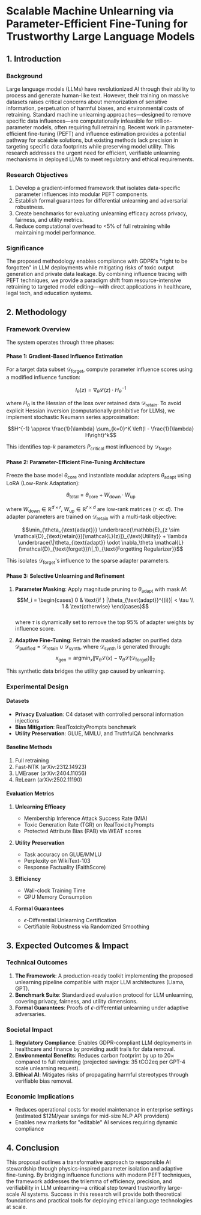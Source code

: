 # Scalable Machine Unlearning via Parameter-Efficient Fine-Tuning for Trustworthy Large Language Models  

## 1. Introduction  

### Background  
Large language models (LLMs) have revolutionized AI through their ability to process and generate human-like text. However, their training on massive datasets raises critical concerns about memorization of sensitive information, perpetuation of harmful biases, and environmental costs of retraining. Standard machine unlearning approaches—designed to remove specific data influences—are computationally infeasible for trillion-parameter models, often requiring full retraining. Recent work in parameter-efficient fine-tuning (PEFT) and influence estimation provides a potential pathway for scalable solutions, but existing methods lack precision in targeting specific data footprints while preserving model utility. This research addresses the urgent need for efficient, verifiable unlearning mechanisms in deployed LLMs to meet regulatory and ethical requirements.  

### Research Objectives  
1. Develop a gradient-informed framework that isolates data-specific parameter influences into modular PEFT components.  
2. Establish formal guarantees for differential unlearning and adversarial robustness.  
3. Create benchmarks for evaluating unlearning efficacy across privacy, fairness, and utility metrics.  
4. Reduce computational overhead to <5% of full retraining while maintaining model performance.  

### Significance  
The proposed methodology enables compliance with GDPR's "right to be forgotten" in LLM deployments while mitigating risks of toxic output generation and private data leakage. By combining influence tracing with PEFT techniques, we provide a paradigm shift from resource-intensive retraining to targeted model editing—with direct applications in healthcare, legal tech, and education systems.  

## 2. Methodology  

### Framework Overview  
The system operates through three phases:  

#### Phase 1: Gradient-Based Influence Estimation  
For a target data subset $\mathcal{D}_{\text{forget}}$, compute parameter influence scores using a modified influence function:  

$$I_\theta(z) = \nabla_\theta \mathcal{L}(z) \cdot H_{\theta}^{-1}$$  

where $H_{\theta}$ is the Hessian of the loss over retained data $\mathcal{D}_{\text{retain}}$. To avoid explicit Hessian inversion (computationally prohibitive for LLMs), we implement stochastic Neumann series approximation:  

$$H^{-1} \approx \frac{1}{\lambda} \sum_{k=0}^K \left(I - \frac{1}{\lambda} H\right)^k$$  

This identifies top-$k$ parameters $P_{\text{critical}}$ most influenced by $\mathcal{D}_{\text{forget}}$.  

#### Phase 2: Parameter-Efficient Fine-Tuning Architecture  
Freeze the base model $\theta_{\text{core}}$ and instantiate modular adapters $\theta_{\text{adapt}}$ using LoRA (Low-Rank Adaptation):  

$$\theta_{\text{total}} = \theta_{\text{core}} + W_{\text{down}} \cdot W_{\text{up}}$$  

where $W_{\text{down}} \in \mathbb{R}^{d \times r}$, $W_{\text{up}} \in \mathbb{R}^{r \times d}$ are low-rank matrices ($r \ll d$). The adapter parameters are trained on $\mathcal{D}_{\text{retain}}$ with a multi-task objective:  

$$\min_{\theta_{\text{adapt}}} \underbrace{\mathbb{E}_{z \sim \mathcal{D}_{\text{retain}}}[\mathcal{L}(z)]}_{\text{Utility}} + \lambda \underbrace{\|\theta_{\text{adapt}} \odot \nabla_\theta \mathcal{L}(\mathcal{D}_{\text{forget}})\|_1}_{\text{Forgetting Regularizer}}$$  

This isolates $\mathcal{D}_{\text{forget}}$'s influence to the sparse adapter parameters.  

#### Phase 3: Selective Unlearning and Refinement  
1. **Parameter Masking**: Apply magnitude pruning to $\theta_{\text{adapt}}$ with mask $M$:  
   $$M_i = \begin{cases} 
   0 & \text{if } |\theta_{\text{adapt}}^{(i)}| < \tau \\
   1 & \text{otherwise}
   \end{cases}$$  
   where $\tau$ is dynamically set to remove the top 95% of adapter weights by influence score.  

2. **Adaptive Fine-Tuning**: Retrain the masked adapter on purified data $\mathcal{D}_{\text{purified}} = \mathcal{D}_{\text{retain}} \cup \mathcal{D}_{\text{synth}}$, where $\mathcal{D}_{\text{synth}}$ is generated through:  
   $$x_{\text{gen}} = \text{argmin}_x \|\nabla_\theta \mathcal{L}(x) - \nabla_\theta \mathcal{L}(\mathcal{D}_{\text{forget}})\|_2$$  

This synthetic data bridges the utility gap caused by unlearning.  

### Experimental Design  

#### Datasets  
- **Privacy Evaluation**: C4 dataset with controlled personal information injections  
- **Bias Mitigation**: RealToxicityPrompts benchmark  
- **Utility Preservation**: GLUE, MMLU, and TruthfulQA benchmarks  

#### Baseline Methods  
1. Full retraining  
2. Fast-NTK (arXiv:2312.14923)  
3. LMEraser (arXiv:2404.11056)  
4. ReLearn (arXiv:2502.11190)  

#### Evaluation Metrics  
1. **Unlearning Efficacy**  
   - Membership Inference Attack Success Rate (MIA)  
   - Toxic Generation Rate (TGR) on RealToxicityPrompts  
   - Protected Attribute Bias (PAB) via WEAT scores  

2. **Utility Preservation**  
   - Task accuracy on GLUE/MMLU  
   - Perplexity on WikiText-103  
   - Response Factuality (FaithScore)  

3. **Efficiency**  
   - Wall-clock Training Time  
   - GPU Memory Consumption  

4. **Formal Guarantees**  
   - $\epsilon$-Differential Unlearning Certification  
   - Certifiable Robustness via Randomized Smoothing  

## 3. Expected Outcomes & Impact  

### Technical Outcomes  
1. **The Framework**: A production-ready toolkit implementing the proposed unlearning pipeline compatible with major LLM architectures (Llama, GPT).  
2. **Benchmark Suite**: Standardized evaluation protocol for LLM unlearning, covering privacy, fairness, and utility dimensions.  
3. **Formal Guarantees**: Proofs of $\epsilon$-differential unlearning under adaptive adversaries.  

### Societal Impact  
1. **Regulatory Compliance**: Enables GDPR-compliant LLM deployments in healthcare and finance by providing audit trails for data removal.  
2. **Environmental Benefits**: Reduces carbon footprint by up to 20× compared to full retraining (projected savings: 35 tCO2eq per GPT-4 scale unlearning request).  
3. **Ethical AI**: Mitigates risks of propagating harmful stereotypes through verifiable bias removal.  

### Economic Implications  
- Reduces operational costs for model maintenance in enterprise settings (estimated $12M/year savings for mid-size NLP API providers)  
- Enables new markets for "editable" AI services requiring dynamic compliance  

## 4. Conclusion  
This proposal outlines a transformative approach to responsible AI stewardship through physics-inspired parameter isolation and adaptive fine-tuning. By bridging influence functions with modern PEFT techniques, the framework addresses the trilemma of efficiency, precision, and verifiability in LLM unlearning—a critical step toward trustworthy large-scale AI systems. Success in this research will provide both theoretical foundations and practical tools for deploying ethical language technologies at scale.